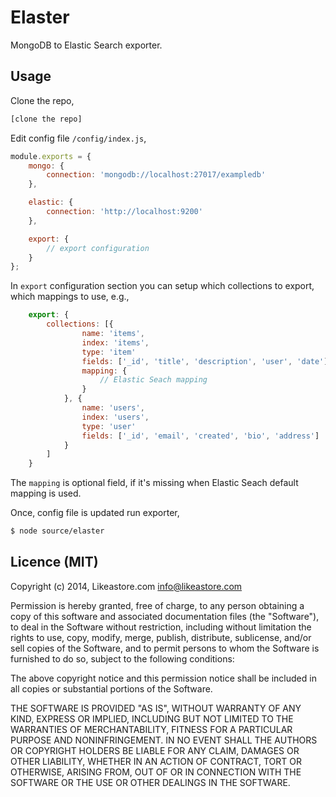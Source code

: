 # Elaster

MongoDB to Elastic Search exporter.

## Usage

Clone the repo,

```bash
[clone the repo]
```

Edit config file `/config/index.js`,

```js
module.exports = {
	mongo: {
		connection: 'mongodb://localhost:27017/exampledb'
	},

	elastic: {
		connection: 'http://localhost:9200'
	},

	export: {
		// export configuration
	}
};

```

In `export` configuration section you can setup which collections to export, which mappings to use, e.g.,

```js
	export: {
		collections: [{
				name: 'items',
				index: 'items',
				type: 'item'
				fields: ['_id', 'title', 'description', 'user', 'date'],
				mapping: {
					// Elastic Seach mapping
				}
			}, {
				name: 'users',
				index: 'users',
				type: 'user'
				fields: ['_id', 'email', 'created', 'bio', 'address']
			}
		]
	}
```

The `mapping` is optional field, if it's missing when Elastic Seach default mapping is used.

Once, config file is updated run exporter,

```bash
$ node source/elaster
```

## Licence (MIT)

Copyright (c) 2014, Likeastore.com info@likeastore.com

Permission is hereby granted, free of charge, to any person obtaining a copy of this software and associated documentation files (the "Software"), to deal in the Software without restriction, including without limitation the rights to use, copy, modify, merge, publish, distribute, sublicense, and/or sell copies of the Software, and to permit persons to whom the Software is furnished to do so, subject to the following conditions:

The above copyright notice and this permission notice shall be included in all copies or substantial portions of the Software.

THE SOFTWARE IS PROVIDED "AS IS", WITHOUT WARRANTY OF ANY KIND, EXPRESS OR IMPLIED, INCLUDING BUT NOT LIMITED TO THE WARRANTIES OF MERCHANTABILITY, FITNESS FOR A PARTICULAR PURPOSE AND NONINFRINGEMENT. IN NO EVENT SHALL THE AUTHORS OR COPYRIGHT HOLDERS BE LIABLE FOR ANY CLAIM, DAMAGES OR OTHER LIABILITY, WHETHER IN AN ACTION OF CONTRACT, TORT OR OTHERWISE, ARISING FROM, OUT OF OR IN CONNECTION WITH THE SOFTWARE OR THE USE OR OTHER DEALINGS IN THE SOFTWARE.
